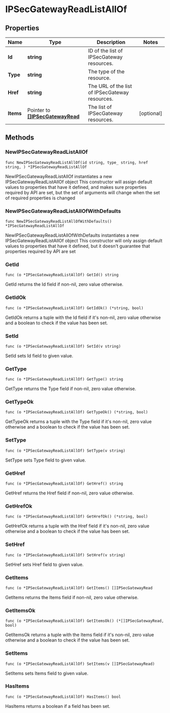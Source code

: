 # IPSecGatewayReadListAllOf

## Properties

|Name | Type | Description | Notes|
|------------ | ------------- | ------------- | -------------|
|**Id** | **string** | ID of the list of IPSecGateway resources. | |
|**Type** | **string** | The type of the resource. | |
|**Href** | **string** | The URL of the list of IPSecGateway resources. | |
|**Items** | Pointer to [**[]IPSecGatewayRead**](IPSecGatewayRead.md) | The list of IPSecGateway resources. | [optional] |

## Methods

### NewIPSecGatewayReadListAllOf

`func NewIPSecGatewayReadListAllOf(id string, type_ string, href string, ) *IPSecGatewayReadListAllOf`

NewIPSecGatewayReadListAllOf instantiates a new IPSecGatewayReadListAllOf object
This constructor will assign default values to properties that have it defined,
and makes sure properties required by API are set, but the set of arguments
will change when the set of required properties is changed

### NewIPSecGatewayReadListAllOfWithDefaults

`func NewIPSecGatewayReadListAllOfWithDefaults() *IPSecGatewayReadListAllOf`

NewIPSecGatewayReadListAllOfWithDefaults instantiates a new IPSecGatewayReadListAllOf object
This constructor will only assign default values to properties that have it defined,
but it doesn't guarantee that properties required by API are set

### GetId

`func (o *IPSecGatewayReadListAllOf) GetId() string`

GetId returns the Id field if non-nil, zero value otherwise.

### GetIdOk

`func (o *IPSecGatewayReadListAllOf) GetIdOk() (*string, bool)`

GetIdOk returns a tuple with the Id field if it's non-nil, zero value otherwise
and a boolean to check if the value has been set.

### SetId

`func (o *IPSecGatewayReadListAllOf) SetId(v string)`

SetId sets Id field to given value.


### GetType

`func (o *IPSecGatewayReadListAllOf) GetType() string`

GetType returns the Type field if non-nil, zero value otherwise.

### GetTypeOk

`func (o *IPSecGatewayReadListAllOf) GetTypeOk() (*string, bool)`

GetTypeOk returns a tuple with the Type field if it's non-nil, zero value otherwise
and a boolean to check if the value has been set.

### SetType

`func (o *IPSecGatewayReadListAllOf) SetType(v string)`

SetType sets Type field to given value.


### GetHref

`func (o *IPSecGatewayReadListAllOf) GetHref() string`

GetHref returns the Href field if non-nil, zero value otherwise.

### GetHrefOk

`func (o *IPSecGatewayReadListAllOf) GetHrefOk() (*string, bool)`

GetHrefOk returns a tuple with the Href field if it's non-nil, zero value otherwise
and a boolean to check if the value has been set.

### SetHref

`func (o *IPSecGatewayReadListAllOf) SetHref(v string)`

SetHref sets Href field to given value.


### GetItems

`func (o *IPSecGatewayReadListAllOf) GetItems() []IPSecGatewayRead`

GetItems returns the Items field if non-nil, zero value otherwise.

### GetItemsOk

`func (o *IPSecGatewayReadListAllOf) GetItemsOk() (*[]IPSecGatewayRead, bool)`

GetItemsOk returns a tuple with the Items field if it's non-nil, zero value otherwise
and a boolean to check if the value has been set.

### SetItems

`func (o *IPSecGatewayReadListAllOf) SetItems(v []IPSecGatewayRead)`

SetItems sets Items field to given value.

### HasItems

`func (o *IPSecGatewayReadListAllOf) HasItems() bool`

HasItems returns a boolean if a field has been set.



